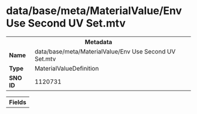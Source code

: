 <h1>data/base/meta/MaterialValue/Env Use Second UV Set.mtv</h1><table><tr><th colspan="100%">Metadata</th></tr><tr><td><b>Name</b></td><td>data/base/meta/MaterialValue/Env Use Second UV Set.mtv</td></tr><tr><td><b>Type</b></td><td>MaterialValueDefinition</td></tr><tr><td><b>SNO ID</b></td><td>1120731</td></tr></table>

<table><tr><th colspan="100%">Fields</th></tr></table>

